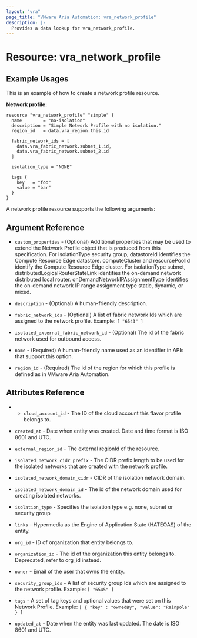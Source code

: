 ```yaml
---
layout: "vra"
page_title: "VMware Aria Automation: vra_network_profile"
description: |-
  Provides a data lookup for vra_network_profile.
---
```


# Resource: vra_network_profile

## Example Usages

This is an example of how to create a network profile resource.

**Network profile:**

```hcl
resource "vra_network_profile" "simple" {
  name        = "no-isolation"
  description = "Simple Network Profile with no isolation."
  region_id   = data.vra_region.this.id

  fabric_network_ids = [
    data.vra_fabric_network.subnet_1.id,
    data.vra_fabric_network.subnet_2.id
  ]

  isolation_type = "NONE"

  tags {
    key   = "foo"
    value = "bar"
  }
}
```

A network profile resource supports the following arguments:

## Argument Reference

* `custom_properties` - (Optional) Additional properties that may be used to extend the Network Profile object that is produced from this specification. For isolationType security group, datastoreId identifies the Compute Resource Edge datastore. computeCluster and resourcePoolId identify the Compute Resource Edge cluster. For isolationType subnet, distributedLogicalRouterStateLink identifies the on-demand network distributed local router. onDemandNetworkIPAssignmentType identifies the on-demand network IP range assignment type static, dynamic, or mixed.

* `description` - (Optional) A human-friendly description.

* `fabric_network_ids` - (Optional) A list of fabric network Ids which are assigned to the network profile.
                         Example: `[ "6543" ]`

* `isolated_external_fabric_network_id` - (Optional) The id of the fabric network used for outbound access.

* `name` - (Required) A human-friendly name used as an identifier in APIs that support this option.

* `region_id` - (Required) The id of the region for which this profile is defined as in VMware Aria Automation.

## Attributes Reference

* * `cloud_account_id` - The ID of the cloud account this flavor profile belongs to.

* `created_at` - Date when  entity was created. Date and time format is ISO 8601 and UTC.

* `external_region_id` - The external regionId of the resource.

* `isolated_network_cidr_prefix` - The CIDR prefix length to be used for the isolated networks that are created with the network profile.

* `isolated_network_domain_cidr` - CIDR of the isolation network domain.

* `isolated_network_domain_id` - The id of the network domain used for creating isolated networks.

* `isolation_type` - Specifies the isolation type e.g. none, subnet or security group

* `links` - Hypermedia as the Engine of Application State (HATEOAS) of the entity.

* `org_id` - ID of organization that entity belongs to.

* `organization_id` - The id of the organization this entity belongs to. Deprecated, refer to org_id instead.

* `owner` - Email of the user that owns the entity.

* `security_group_ids` - A list of security group Ids which are assigned to the network profile.
                         Example: `[ "6545" ]`

* `tags` - A set of tag keys and optional values that were set on this Network Profile. Example: `[ { "key" : "ownedBy", "value": "Rainpole" } ]`

* `updated_at` - Date when the entity was last updated. The date is ISO 8601 and UTC.
